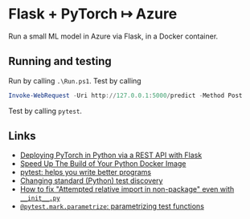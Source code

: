 # Flask + PyTorch &mapsto; Azure

Run a small ML model in Azure via Flask, in a Docker container.

## Running and testing

Run by calling `.\Run.ps1`. Test by calling

```powershell
Invoke-WebRequest -Uri http://127.0.0.1:5000/predict -Method Post
```

Test by calling `pytest`.

## Links

- [Deploying PyTorch in Python via a REST API with Flask](https://pytorch.org/tutorials/intermediate/flask_rest_api_tutorial.html)
- [Speed Up The Build of Your Python Docker Image](https://vsupalov.com/speed-up-python-docker-image-build/)
- [pytest: helps you write better programs](https://docs.pytest.org/en/latest/)
- [Changing standard (Python) test discovery](http://doc.pytest.org/en/latest/example/pythoncollection.html)
- [How to fix "Attempted relative import in non-package" even with `__init__.py`](https://stackoverflow.com/q/11536764)
- [`@pytest.mark.parametrize`: parametrizing test functions](https://docs.pytest.org/en/latest/parametrize.html)
